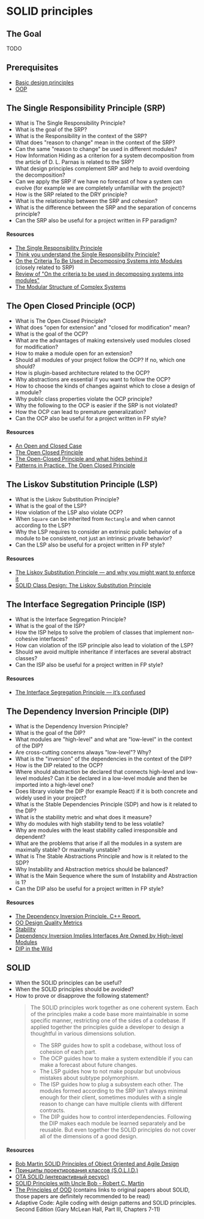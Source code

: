 # SOLID principles

## The Goal
TODO

## Prerequisites
* [Basic design principles](./design.md)
* [OOP](./oop.md)


## The Single Responsibility Principle (SRP)
* What is The Single Responsibility Principle?
* What is the goal of the SRP?
* What is the Responsibility in the context of the SRP?
* What does "reason to change" mean in the context of the SRP?
* Can the same "reason to change" be used in different modules?
* How Information Hiding as a criterion for a system decomposition from the article of D. L. Parnas is related to the SRP?
* What design principles complement SRP and help to avoid overdoing the decomposition?
* Can we apply the SRP if we have no forecast of how a system can evolve (for example we are completely unfamiliar with the project)?
* How is the SRP related to the DRY principle?
* What is the relationship between the SRP and cohesion?
* What is the difference between the SRP and the separation of concerns principle?
* Can the SRP also be useful for a project written in FP paradigm?

#### Resources
* [The Single Responsibility Principle](https://blog.cleancoder.com/uncle-bob/2014/05/08/SingleReponsibilityPrinciple.html)
* [Think you understand the Single Responsibility Principle?](https://hackernoon.com/you-dont-understand-the-single-responsibility-principle-abfdd005b137)
* [On the Criteria To Be Used in Decomposing Systems into Modules](https://www.win.tue.nl/~wstomv/edu/2ip30/references/criteria_for_modularization.pdf) (closely related to SRP)
* [Review of "On the criteria to be used in decomposing systems into modules"](https://blog.acolyer.org/2016/09/05/on-the-criteria-to-be-used-in-decomposing-systems-into-modules/)
* [The Modular Structure of Complex Systems](https://www.researchgate.net/publication/2814490_The_Modular_Structure_of_Complex_Systems)


## The Open Closed Principle (OCP)
* What is The Open Closed Principle?
* What does "open for extension" and "closed for modification" mean?
* What is the goal of the OCP?
* What are the advantages of making extensively used modules closed for modification?
* How to make a module open for an extension?
* Should all modules of your project follow the OCP? If no, which one should?
* How is plugin-based architecture related to the OCP?
* Why abstractions are essential if you want to follow the OCP?
* How to choose the kinds of changes against which to close a design of a module?
* Why public class properties violate the OCP principle?
* Why the following to the OCP is easier if the SRP is not violated?
* How the OCP can lead to premature generalization?
* Can the OCP also be useful for a project written in FP style?

#### Resources
* [An Open and Closed Case](http://blog.cleancoder.com/uncle-bob/2013/03/08/AnOpenAndClosedCase.html)
* [The Open Closed Principle](https://blog.cleancoder.com/uncle-bob/2014/05/12/TheOpenClosedPrinciple.html)
* [The Open-Closed Principle and what hides behind it](https://hackernoon.com/the-open-closed-principle-c3dc45419784)
* [Patterns in Practice. The Open Closed Principle](https://docs.microsoft.com/en-us/archive/msdn-magazine/2008/june/patterns-in-practice-the-open-closed-principle)


## The Liskov Substitution Principle (LSP)
* What is the Liskov Substitution Principle?
* What is the goal of the LSP?
* How violation of the LSP also violate OCP?
* When `Square` can be inherited from `Rectangle` and when cannot according to the LSP?
* Why the LSP requires to consider an extrinsic public behavior of a module to be consistent, not just an intrinsic private behavior?
* Can the LSP also be useful for a project written in FP style?

#### Resources
* [The Liskov Substitution Principle — and why you might want to enforce it](https://medium.com/hackernoon/the-liskov-substitution-principle-and-why-you-might-want-to-enforce-it-6f5bbb05c06d)
* [SOLID Class Design: The Liskov Substitution Principle](https://www.tomdalling.com/blog/software-design/solid-class-design-the-liskov-substitution-principle/)


## The Interface Segregation Principle (ISP)
* What is the Interface Segregation Principle?
* What is the goal of the ISP?
* How the ISP helps to solve the problem of classes that implement non-cohesive interfaces?
* How can violation of the ISP principle also lead to violation of the LSP?
* Should we avoid multiple inheritance if interfaces are several abstract classes?
* Can the ISP also be useful for a project written in FP style?

#### Resources
* [The Interface Segregation Principle — it’s confused](https://medium.com/@jim_ej/the-interface-segregation-principle-its-confused-aa856de97d36)


## The Dependency Inversion Principle (DIP)
* What is the Dependency Inversion Principle?
* What is the goal of the DIP?
* What modules are "high-level" and what are "low-level" in the context of the DIP?
* Are cross-cutting concerns always "low-level"? Why?
* What is the "inversion" of the dependencies in the context of the DIP?
* How is the DIP related to the OCP?
* Where should abstraction be declared that connects high-level and low-level modules? Can it be declared in a low-level module and then be imported into a high-level one?
* Does library violate the DIP (for example React) if it is both concrete and widely used in your project?
* What is the Stable Dependencies Principle (SDP) and how is it related to the DIP?
* What is the stability metric and what does it measure?
* Why do modules with high stability tend to be less volatile?
* Why are modules with the least stability called irresponsible and dependent?
* What are the problems that arise if all the modules in a system are maximally stable? Or maximally unstable?
* What is The Stable Abstractions Principle and how is it related to the SDP?
* Why Instability and Abstraction metrics should be balanced?
* What is the Main Sequence where the sum of Instability and Abstraction is 1?
* Can the DIP also be useful for a project written in FP style?


#### Resources
* [The Dependency Inversion Principle. C++ Report.](https://www.labri.fr/perso/clement/enseignements/ao/DIP.pdf)
* [OO Design Quality Metrics](https://linux.ime.usp.br/~joaomm/mac499/arquivos/referencias/oodmetrics.pdf)
* [Stability](https://drive.google.com/file/d/0BwhCYaYDn8EgZjI3OTU4ZTAtYmM4Mi00MWMyLTgxN2YtMzk5YTY1NTViNTBh/view)
* [Dependency Inversion Implies Interfaces Are Owned by High-level Modules](https://mikhail.io/2016/05/dependency-inversion-implies-interfaces-are-owned-by-high-level-modules/)
* [DIP in the Wild](https://martinfowler.com/articles/dipInTheWild.html)


## SOLID
* When the SOLID principles can be useful?
* When the SOLID principles should be avoided?
* How to prove or disapprove the following statement?
  > The SOLID principles work together as one coherent system.
  > Each of the principles make a code base more maintainable in some specific manner, restricting one of the sides of a codebase.
  > If applied together the principles guide a developer to design a thoughtful in various dimensions solution.
  > * The SRP guides how to split a codebase, without loss of cohesion of each part.
  > * The OCP guides how to make a system extendible if you can make a forecast about future changes.
  > * The LSP guides how to not make popular but unobvious mistakes about subtype polymorphism.
  > * The ISP guides how to plug a subsystem each other. The modules formed according to the SRP isn't always minimal enough for their client, sometimes modules with a single reason to change can have multiple clients with different contracts.
  > * The DIP guides how to control interdependencies. Following the DIP makes each module be learned separately and be reusable.
  > But even together the SOLID principles do not cover all of the dimensions of a good design.

#### Resources
* [Bob Martin SOLID Principles of Object Oriented and Agile Design](https://www.youtube.com/watch?v=TMuno5RZNeE)
* [Принципы проектирования классов (S.O.L.I.D.)](https://blog.byndyu.ru/2009/10/solid.html)
* [OTA SOLID (интерактивный ресурс)](https://ota-solid.now.sh)
* [SOLID Principles with Uncle Bob - Robert C. Martin](https://www.hanselminutes.com/145/solid-principles-with-uncle-bob-robert-c-martin)
* [The Principles of OOD](http://butunclebob.com/ArticleS.UncleBob.PrinciplesOfOod) (contains links to original papers about SOLID, those papers are definitely recommended to be read)
* Adaptive Code: Agile coding with design patterns and SOLID principles. Second Edition (Gary McLean Hall, Part III, Chapters 7-11)